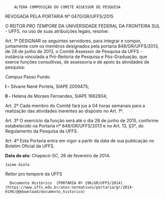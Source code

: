         ALTERA COMPOSIÇÃO DO COMITÊ ASSESSOR DE PESQUISA  

REVOGADA PELA PORTARIA Nº 0470/GR/UFFS/2015

 O REITOR *PRO TEMPORE* DA UNIVERSIDADE FEDERAL DA FRONTEIRA SUL - UFFS, no uso de suas atribuições legais, resolve:

 Art. 1º DESIGNAR os seguintes servidores, para integrar e compor, juntamente com os membros designados pela portaria 848/GR/UFFS/2013, de 28 de junho de 2013, o Comitê Assessor de Pesquisa da UFFS - instância vinculada a Pró-Reitoria de Pesquisa e Pós-Graduação, que exerce funções consultivas, de assessoria e de apoio às atividades de pesquisa:

 *Campus* Passo Fundo

 **I -** Silvane Nenê Portela, SIAPE 2059475;

 **II -** Helena de Moraes Fernandes, SIAPE 1662804;

 Art. 2º Cada membro do Comitê fará jus à 04 horas semanais para a realização das atividades inerentes ao disposto no Art. 1º.

 Art. 3º O exercício da função será até o dia 28 de junho de 2015, conforme estabelecido na Portaria nº 848/GR/UFFS/2013 e no Art. 13, §3º, do Regulamento da Pesquisa da UFFS.

 Art. 4º Esta Portaria entra em vigor a partir da data de sua publicação no Boletim Oficial da UFFS.

  

   **Data do ato:** Chapecó-SC, 26 de fevereiro de 2014.   
 

    Jaime Giolo   
 Reitor pro tempore da UFFS 

      Documento Histórico  [PORTARIA Nº 196/GR/UFFS/2014](https://www.uffs.edu.br/atos-normativos/portaria/gr/2014-0196/@@download/documento_historico)     
      